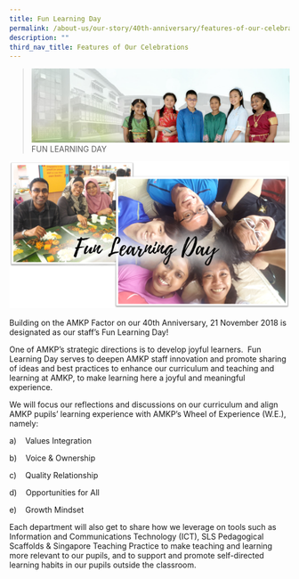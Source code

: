 ```yaml
---
title: Fun Learning Day
permalink: /about-us/our-story/40th-anniversary/features-of-our-celebrations/fun-learning-day/
description: ""
third_nav_title: Features of Our Celebrations
---
```

> ![](/images/About%20Us/banner2-with%20bg.jpg)
>FUN LEARNING DAY

![](/images/About%20Us/40th%20Anniversary/FunLearningDay.png)

Building on the AMKP Factor on our 40th Anniversary, 21 November 2018 is designated as our staff’s Fun Learning Day! 

One of AMKP’s strategic directions is to develop joyful learners.  Fun Learning Day serves to deepen AMKP staff innovation and promote sharing of ideas and best practices to enhance our curriculum and teaching and learning at AMKP, to make learning here a joyful and meaningful experience.

We will focus our reflections and discussions on our curriculum and align AMKP pupils’ learning experience with AMKP’s Wheel of Experience (W.E.), namely:

a)    Values Integration

b)    Voice & Ownership

c)    Quality Relationship

d)    Opportunities for All

e)    Growth Mindset

Each department will also get to share how we leverage on tools such as Information and Communications Technology (ICT), SLS Pedagogical Scaffolds & Singapore Teaching Practice to make teaching and learning more relevant to our pupils, and to support and promote self-directed learning habits in our pupils outside the classroom.